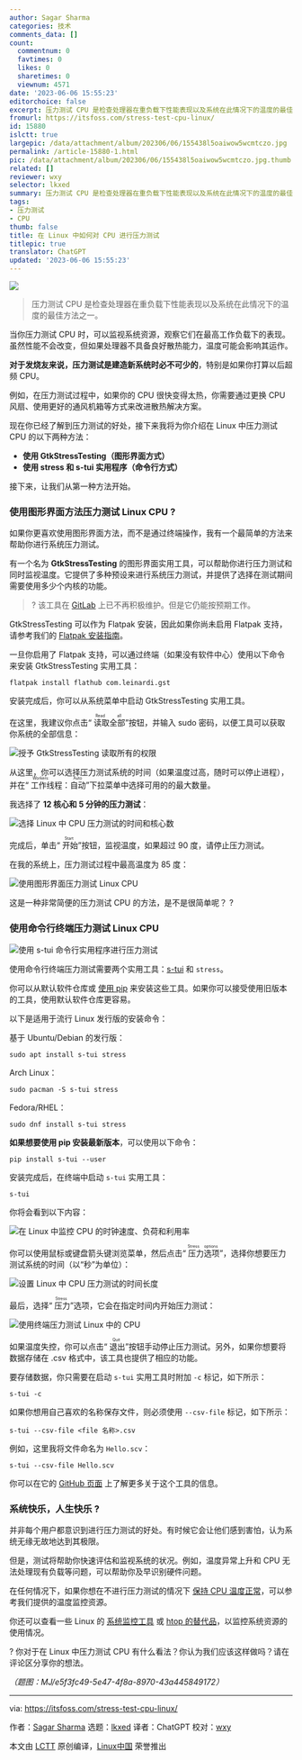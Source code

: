 ```yaml
---
author: Sagar Sharma
categories: 技术
comments_data: []
count:
  commentnum: 0
  favtimes: 0
  likes: 0
  sharetimes: 0
  viewnum: 4571
date: '2023-06-06 15:55:23'
editorchoice: false
excerpt: 压力测试 CPU 是检查处理器在重负载下性能表现以及系统在此情况下的温度的最佳方法之一。
fromurl: https://itsfoss.com/stress-test-cpu-linux/
id: 15880
islctt: true
largepic: /data/attachment/album/202306/06/155438l5oaiwow5wcmtczo.jpg
permalink: /article-15880-1.html
pic: /data/attachment/album/202306/06/155438l5oaiwow5wcmtczo.jpg.thumb.jpg
related: []
reviewer: wxy
selector: lkxed
summary: 压力测试 CPU 是检查处理器在重负载下性能表现以及系统在此情况下的温度的最佳方法之一。
tags:
- 压力测试
- CPU
thumb: false
title: 在 Linux 中如何对 CPU 进行压力测试
titlepic: true
translator: ChatGPT
updated: '2023-06-06 15:55:23'
---
```


![](/data/attachment/album/202306/06/155438l5oaiwow5wcmtczo.jpg)



> 
> 压力测试 CPU 是检查处理器在重负载下性能表现以及系统在此情况下的温度的最佳方法之一。
> 
> 
> 


当你压力测试 CPU 时，可以监视系统资源，观察它们在最高工作负载下的表现。虽然性能不会改变，但如果处理器不具备良好散热能力，温度可能会影响其运作。


**对于发烧友来说，压力测试是建造新系统时必不可少的**，特别是如果你打算以后超频 CPU。


例如，在压力测试过程中，如果你的 CPU 很快变得太热，你需要通过更换 CPU 风扇、使用更好的通风机箱等方式来改进散热解决方案。


现在你已经了解到压力测试的好处，接下来我将为你介绍在 Linux 中压力测试 CPU 的以下两种方法：


* **使用 GtkStressTesting（图形界面方式）**
* **使用 stress 和 s-tui 实用程序（命令行方式）**


接下来，让我们从第一种方法开始。


### 使用图形界面方法压力测试 Linux CPU ?️


如果你更喜欢使用图形界面方法，而不是通过终端操作，我有一个最简单的方法来帮助你进行系统压力测试。


有一个名为 **GtkStressTesting** 的图形界面实用工具，可以帮助你进行压力测试和同时监视温度。它提供了多种预设来进行系统压力测试，并提供了选择在测试期间需要使用多少个内核的功能。



> 
> ? 该工具在 [GitLab](https://gitlab.com:443/leinardi/gst) 上已不再积极维护。但是它仍能按预期工作。
> 
> 
> 


GtkStressTesting 可以作为 Flatpak 安装，因此如果你尚未启用 Flatpak 支持，请参考我们的 [Flatpak 安装指南](https://itsfoss.com/flatpak-guide/)。


一旦你启用了 Flatpak 支持，可以通过终端（如果没有软件中心）使用以下命令来安装 GtkStressTesting 实用工具：



```
flatpak install flathub com.leinardi.gst

```

安装完成后，你可以从系统菜单中启动 GtkStressTesting 实用工具。


在这里，我建议你点击“<ruby> 读取全部 <rt>  Read all </rt></ruby>”按钮，并输入 sudo 密码，以便工具可以获取你系统的全部信息：


![授予 GtkStressTesting 读取所有的权限](/data/attachment/album/202306/06/155523w802maan7ny12w1w.png)


从这里，你可以选择压力测试系统的时间（如果温度过高，随时可以停止进程），并在“<ruby> 工作线程：自动 <rt>  Workers: Auto </rt></ruby>”下拉菜单中选择可用的的最大数量。


我选择了 **12 核心和 5 分钟的压力测试**：


![选择 Linux 中 CPU 压力测试的时间和核心数](/data/attachment/album/202306/06/155524hkp23fr3i3v33grz.png)


完成后，单击“<ruby> 开始 <rt>  Start </rt></ruby>”按钮，监视温度，如果超过 90 度，请停止压力测试。


在我的系统上，压力测试过程中最高温度为 85 度：


![使用图形界面压力测试 Linux CPU](/data/attachment/album/202306/06/155524wj5oph5n5ln05poi.png)


这是一种非常简便的压力测试 CPU 的方法，是不是很简单呢？ ?


### 使用命令行终端压力测试 Linux CPU


![使用 s-tui 命令行实用程序进行压力测试](/data/attachment/album/202306/06/155525kyyjooceffeohcyg.gif)


使用命令行终端压力测试需要两个实用工具：[s-tui](https://itsfoss.com/stress-terminal-ui/) 和 `stress`。


你可以从默认软件仓库或 [使用 pip](https://itsfoss.com/install-pip-ubuntu/) 来安装这些工具。如果你可以接受使用旧版本的工具，使用默认软件仓库更容易。


以下是适用于流行 Linux 发行版的安装命令：


基于 Ubuntu/Debian 的发行版：



```
sudo apt install s-tui stress

```

Arch Linux：



```
sudo pacman -S s-tui stress

```

Fedora/RHEL：



```
sudo dnf install s-tui stress

```

**如果想要使用 pip 安装最新版本**，可以使用以下命令：



```
pip install s-tui --user

```

安装完成后，在终端中启动 `s-tui` 实用工具：



```
s-tui

```

你将会看到以下内容：


![在 Linux 中监控 CPU 的时钟速度、负荷和利用率](/data/attachment/album/202306/06/155525pb9za9d1dr91bjir.png)


你可以使用鼠标或键盘箭头键浏览菜单，然后点击“<ruby> 压力选项 <rt>  Stress options </rt></ruby>”，选择你想要压力测试系统的时间（以“秒”为单位）：


![设置 Linux 中 CPU 压力测试的时间长度](/data/attachment/album/202306/06/155525nzrfdgfjlrszjdvn.png)


最后，选择“<ruby> 压力 <rt>  Stress </rt></ruby>”选项，它会在指定时间内开始压力测试：


![使用终端压力测试 Linux 中的 CPU](/data/attachment/album/202306/06/155526nzacqcc6qc2agqgc.png)


如果温度失控，你可以点击“<ruby> 退出 <rt>  Quit </rt></ruby>”按钮手动停止压力测试。另外，如果你想要将数据存储在 .csv 格式中，该工具也提供了相应的功能。


要存储数据，你只需要在启动 `s-tui` 实用工具时附加 `-c` 标记，如下所示：



```
s-tui -c

```

如果你想用自己喜欢的名称保存文件，则必须使用 `--csv-file` 标记，如下所示：



```
s-tui --csv-file <file 名称>.csv

```

例如，这里我将文件命名为 `Hello.scv`：



```
s-tui --csv-file Hello.scv

```

你可以在它的 [GitHub 页面](https://github.com:443/amanusk/s-tui) 上了解更多关于这个工具的信息。


### 系统快乐，人生快乐 ?


并非每个用户都意识到进行压力测试的好处。有时候它会让他们感到害怕，认为系统无缘无故地达到其极限。


但是，测试将帮助你快速评估和监视系统的状况。例如，温度异常上升和 CPU 无法处理现有负载等问题，可以帮助你及早识别硬件问题。


在任何情况下，如果你想在不进行压力测试的情况下 [保持 CPU 温度正常](https://itsfoss.com/check-laptop-cpu-temperature-ubuntu/)，可以参考我们提供的温度监控资源。


你还可以查看一些 Linux 的 [系统监控工具](https://itsfoss.com/linux-system-monitoring-tools/) 或 [htop 的替代品](https://itsfoss.com/htop-alternatives/)，以监控系统资源的使用情况。


? 你对于在 Linux 中压力测试 CPU 有什么看法？你认为我们应该这样做吗？请在评论区分享你的想法。


*（题图：MJ/e5f3fc49-5e47-4f8a-8970-43a445849172）*




---


via: <https://itsfoss.com/stress-test-cpu-linux/>


作者：[Sagar Sharma](https://itsfoss.com/author/sagar/) 选题：[lkxed](https://github.com/lkxed/) 译者：ChatGPT 校对：[wxy](https://github.com/wxy)


本文由 [LCTT](https://github.com/LCTT/TranslateProject) 原创编译，[Linux中国](https://linux.cn/) 荣誉推出